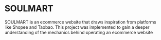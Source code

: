 # SOULMART
SOULMART is an ecommerce website that draws inspiration from platforms like Shopee and Taobao. This project was implemented to gain a deeper understanding of the mechanics behind operating an ecommerce website 
